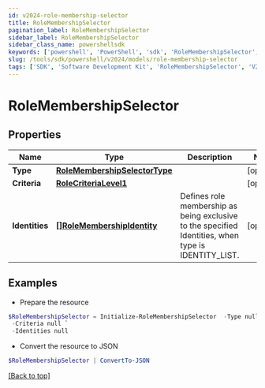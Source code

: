 ```yaml
---
id: v2024-role-membership-selector
title: RoleMembershipSelector
pagination_label: RoleMembershipSelector
sidebar_label: RoleMembershipSelector
sidebar_class_name: powershellsdk
keywords: ['powershell', 'PowerShell', 'sdk', 'RoleMembershipSelector', 'V2024RoleMembershipSelector'] 
slug: /tools/sdk/powershell/v2024/models/role-membership-selector
tags: ['SDK', 'Software Development Kit', 'RoleMembershipSelector', 'V2024RoleMembershipSelector']
---
```



# RoleMembershipSelector

## Properties

Name | Type | Description | Notes
------------ | ------------- | ------------- | -------------
**Type** | [**RoleMembershipSelectorType**](role-membership-selector-type) |  | [optional] 
**Criteria** | [**RoleCriteriaLevel1**](role-criteria-level1) |  | [optional] 
**Identities** | [**[]RoleMembershipIdentity**](role-membership-identity) | Defines role membership as being exclusive to the specified Identities, when type is IDENTITY_LIST. | [optional] 

## Examples

- Prepare the resource
```powershell
$RoleMembershipSelector = Initialize-RoleMembershipSelector  -Type null `
 -Criteria null `
 -Identities null
```

- Convert the resource to JSON
```powershell
$RoleMembershipSelector | ConvertTo-JSON
```


[[Back to top]](#) 

